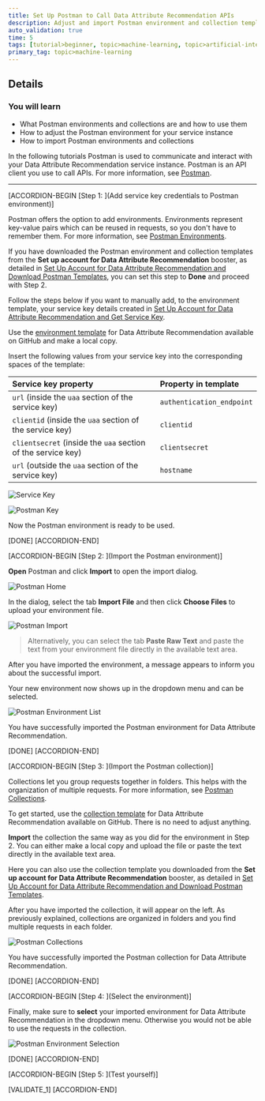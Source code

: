 ```yaml
---
title: Set Up Postman to Call Data Attribute Recommendation APIs
description: Adjust and import Postman environment and collection templates to call the Data Attribute Recommendation APIs.
auto_validation: true
time: 5
tags: [tutorial>beginner, topic>machine-learning, topic>artificial-intelligence, topic>cloud, products>sap-cloud-platform, products>sap-ai-business-services, products>data-attribute-recommendation]
primary_tag: topic>machine-learning
---
```


## Details
### You will learn
  - What Postman environments and collections are and how to use them
  - How to adjust the Postman environment for your service instance
  - How to import Postman environments and collections

In the following tutorials Postman is used to communicate and interact with your Data Attribute Recommendation service instance. Postman is an API client you use to call APIs. For more information, see [Postman](https://learning.getpostman.com/).

---

[ACCORDION-BEGIN [Step 1: ](Add service key credentials to Postman environment)]

Postman offers the option to add environments. Environments represent key-value pairs which can be reused in requests, so you don't have to remember them. For more information, see [Postman Environments](https://learning.getpostman.com/docs/postman/environments-and-globals/intro-to-environments-and-globals/).

If you have downloaded the Postman environment and collection templates from the **Set up account for Data Attribute Recommendation** booster, as detailed in [Set Up Account for Data Attribute Recommendation and Download Postman Templates](cp-aibus-dar-booster-postman), you can set this step to **Done** and proceed with Step 2.

Follow the steps below if you want to manually add, to the environment template, your service key details created in [Set Up Account for Data Attribute Recommendation and Get Service Key](cp-aibus-dar-booster-key).

Use the [environment template](https://github.com/SAP-samples/data-attribute-recommendation-postman-tutorial-sample/blob/master/Data_Attribute_Recommendation_Tutorial_Postman_Collection_Environment.json) for Data Attribute Recommendation available on GitHub and make a local copy.

Insert the following values from your service key into the corresponding spaces of the template:

|  Service key property                                         | Property in template
|  :----------------------------------------------------------- | :--------------------
|  `url` (inside the `uaa` section of the service key)          | `authentication_endpoint`
|  `clientid` (inside the `uaa` section of the service key)     | `clientid`
|  `clientsecret` (inside the `uaa` section of the service key) | `clientsecret`
|  `url` (outside the `uaa` section of the service key)         | `hostname`

![Service Key](service-key.png)

![Postman Key](service-key-values.png)

Now the Postman environment is ready to be used.

[DONE]
[ACCORDION-END]


[ACCORDION-BEGIN [Step 2: ](Import the Postman environment)]

**Open** Postman and click **Import** to open the import dialog.

![Postman Home](postman-import-button.png)

In the dialog, select the tab **Import File** and then click **Choose Files** to upload your environment file.

![Postman Import](postman-import-dialog.png)

>Alternatively, you can select the tab **Paste Raw Text** and paste the text from your environment file directly in the available text area.

After you have imported the environment, a message appears to inform you about the successful import.

Your new environment now shows up in the dropdown menu and can be selected.

![Postman Environment List](postman-environment-list.png)

You have successfully imported the Postman environment for Data Attribute Recommendation.

[DONE]
[ACCORDION-END]


[ACCORDION-BEGIN [Step 3: ](Import the Postman collection)]

Collections let you group requests together in folders. This helps with the organization of multiple requests. For more information, see [Postman Collections](https://learning.getpostman.com/docs/postman/collections/intro-to-collections/).

To get started, use the [collection template](https://github.com/SAP-samples/data-attribute-recommendation-postman-tutorial-sample/blob/master/Data_Attribute_Recommendation_Tutorial_Postman_Collection.json) for Data Attribute Recommendation available on GitHub. There is no need to adjust anything.

**Import** the collection the same way as you did for the environment in Step 2. You can either make a local copy and upload the file or paste the text directly in the available text area.

Here you can also use the collection template you downloaded from the **Set up account for Data Attribute Recommendation** booster, as detailed in [Set Up Account for Data Attribute Recommendation and Download Postman Templates](cp-aibus-dar-booster-postman).

After you have imported the collection, it will appear on the left. As previously explained, collections are organized in folders and you find multiple requests in each folder.

![Postman Collections](postman-collection.png)

You have successfully imported the Postman collection for Data Attribute Recommendation.

[DONE]
[ACCORDION-END]


[ACCORDION-BEGIN [Step 4: ](Select the environment)]

Finally, make sure to **select** your imported environment for Data Attribute Recommendation in the dropdown menu. Otherwise you would not be able to use the requests in the collection.

![Postman Environment Selection](postman-select-environment.png)

[DONE]
[ACCORDION-END]


[ACCORDION-BEGIN [Step 5: ](Test yourself)]

[VALIDATE_1]
[ACCORDION-END]
